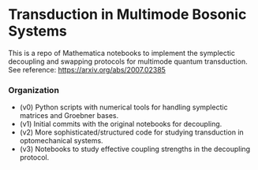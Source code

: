 # Transduction in Multimode Bosonic Systems

This is a repo of Mathematica notebooks to implement the symplectic decoupling and swapping protocols for multimode quantum transduction. See reference: https://arxiv.org/abs/2007.02385

### Organization
- (v0) Python scripts with numerical tools for handling symplectic matrices and Groebner bases. 
- (v1) Initial commits with the original notebooks for decoupling. 
- (v2) More sophisticated/structured code for studying transduction in optomechanical systems. 
- (v3) Notebooks to study effective coupling strengths in the decoupling protocol. 
